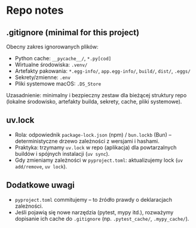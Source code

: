 # Repo notes

## .gitignore (minimal for this project)

Obecny zakres ignorowanych plików:

- Python cache: `__pycache__/`, `*.py[cod]`
- Wirtualne środowiska: `.venv/`
- Artefakty pakowania: `*.egg-info/`, `app.egg-info/`, `build/`, `dist/`, `.eggs/`
- Sekrety/zmienne: `.env`
- Pliki systemowe macOS: `.DS_Store`

Uzasadnienie: minimalny i bezpieczny zestaw dla bieżącej struktury repo (lokalne środowisko, artefakty builda, sekrety, cache, pliki systemowe). 

## uv.lock

- Rola: odpowiednik `package-lock.json` (npm) / `bun.lockb` (Bun) – deterministyczne drzewo zależności z wersjami i hashami.
- Praktyka: trzymamy `uv.lock` w repo (aplikacja) dla powtarzalnych buildów i spójnych instalacji (`uv sync`).
- Gdy zmieniamy zależności w `pyproject.toml`: aktualizujemy lock (`uv add/remove`, `uv lock`).

## Dodatkowe uwagi

- `pyproject.toml` commitujemy – to źródło prawdy o deklaracjach zależności.
- Jeśli pojawią się nowe narzędzia (pytest, mypy itd.), rozważymy dopisanie ich cache do `.gitignore` (np. `.pytest_cache/`, `.mypy_cache/`).
